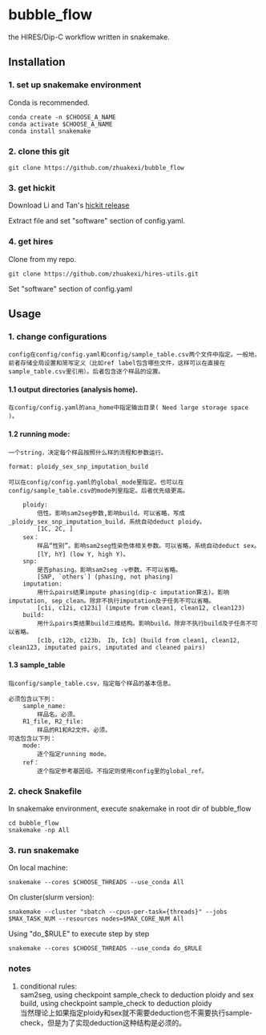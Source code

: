 # bubble_flow
the HIRES/Dip-C workflow written in snakemake.

## Installation

### 1. set up snakemake environment

Conda is recommended.

```
conda create -n $CHOOSE_A_NAME
conda activate $CHOOSE_A_NAME
conda install snakemake
```

### 2. clone this git

```
git clone https://github.com/zhuakexi/bubble_flow
```

### 3. get hickit

Download Li and Tan's [hickit release](https://github.com/lh3/hickit/releases/download/v0.1.1/hickit-0.1.1_x64-linux.tar.bz2)

Extract file and set "software" section of config.yaml.

### 4. get hires

Clone from my repo.
```
git clone https://github.com/zhuakexi/hires-utils.git
```
Set "software" section of config.yaml

## Usage

### 1. change configurations

    config在config/config.yaml和config/sample_table.csv两个文件中指定。一般地，前者存储全局设置和简写定义（比如ref label包含哪些文件，这样可以在直接在sample_table.csv里引用）。后者包含逐个样品的设置。

#### 1.1 output directories (analysis home).

    在config/config.yaml的ana_home中指定输出目录( Need large storage space )。

#### 1.2 running mode: 

    一个string，决定每个样品按照什么样的流程和参数运行。

    format: ploidy_sex_snp_imputation_build  

    可以在config/config.yaml的global_mode里指定。也可以在config/sample_table.csv的mode列里指定。后者优先级更高。

        ploidy: 
            倍性。影响sam2seg参数,影响build。可以省略，写成 _ploidy_sex_snp_imputation_build，系统自动deduct ploidy。
            [1C, 2C, ]
        sex：
            样品“性别”。影响sam2seg性染色体相关参数。可以省略，系统自动deduct sex。
            [lY, hY] (low Y, high Y)。
        snp: 
            是否phasing。影响sam2seg -v参数。不可以省略。
            [SNP, `others`] (phasing, not phasing)
        imputation: 
            用什么pairs结果impute phasing(dip-c imputation算法)。影响imputation, sep_clean。除非不执行imputation及子任务不可以省略。
            [c1i, c12i, c123i] (impute from clean1, clean12, clean123)
        build: 
            用什么pairs类结果build三维结构。影响build。除非不执行build及子任务不可以省略。
            [c1b, c12b, c123b， Ib, Icb] (build from clean1, clean12, clean123, imputated pairs, imputated and cleaned pairs)

#### 1.3 sample_table

    指config/sample_table.csv，指定每个样品的基本信息。

    必须包含以下列：
        sample_name: 
            样品名。必须。
        R1_file, R2_file:
            样品的R1和R2文件。必须。
    可选包含以下列：
        mode:
            逐个指定running mode。
        ref：
            逐个指定参考基因组。不指定则使用config里的global_ref。

### 2. check Snakefile

In snakemake environment, execute snakemake in root dir of bubble_flow

```
cd bubble_flow
snakemake -np All
```

### 3. run snakemake

On local machine:
```
snakemake --cores $CHOOSE_THREADS --use_conda All
```

On cluster(slurm version):
```
snakemake --cluster "sbatch --cpus-per-task={threads}" --jobs $MAX_TASK_NUM --resources nodes=$MAX_CORE_NUM All
```

Using "do_$RULE" to execute step by step
```
snakemake --cores $CHOOSE_THREADS --use_conda do_$RULE
```
### notes
1. conditional rules:  
    sam2seg, using checkpoint sample_check to deduction ploidy and sex
    build, using checkpoint sample_check to deduction ploidy  
    当然理论上如果指定ploidy和sex就不需要deduction也不需要执行sample-check，但是为了实现deduction这种结构是必须的。
